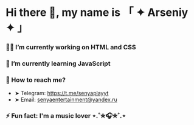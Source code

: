# Hi there 👋, my name is 「 ✦ Arseniy ✦ 」

### 👨‍💻 I’m currently working on HTML and CSS

### 📙 I’m currently learning JavaScript

### 📧 How to reach me?
- ➤ Telegram: https://t.me/senyaplayyt
- ➤ Email: senyaentertainment@yandex.ru

### ⚡ Fun fact: I'm a music lover ⋆.˚✮🎧✮˚.⋆

<!--
**senyagame/senyagame** is a ✨ _special_ ✨ repository because its `README.md` (this file) appears on your GitHub profile.

Here are some ideas to get you started:

- 🔭 I’m currently working on ...
- 🌱 I’m currently learning ...
- 👯 I’m looking to collaborate on ...
- 🤔 I’m looking for help with ...
- 💬 Ask me about ...
- 📫 How to reach me: ...
- 😄 Pronouns: ...
- ⚡ Fun fact: ...
-->
